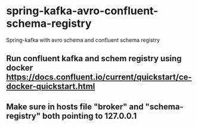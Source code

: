 # spring-kafka-avro-confluent-schema-registry
Spring-kafka with avro schema and confluent schema registry

## Run confluent kafka and schem registry using docker https://docs.confluent.io/current/quickstart/ce-docker-quickstart.html
## Make sure in hosts file "broker" and "schema-registry" both pointing to 127.0.0.1
